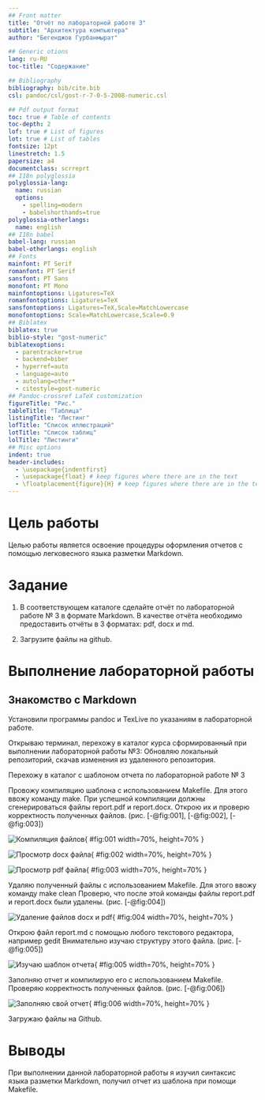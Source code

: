 ```yaml
---
## Front matter
title: "Отчёт по лабораторной работе 3"
subtitle: "Архитектура компьютера"
author: "Бегенджов Гурбанмырат"

## Generic otions
lang: ru-RU
toc-title: "Содержание"

## Bibliography
bibliography: bib/cite.bib
csl: pandoc/csl/gost-r-7-0-5-2008-numeric.csl

## Pdf output format
toc: true # Table of contents
toc-depth: 2
lof: true # List of figures
lot: true # List of tables
fontsize: 12pt
linestretch: 1.5
papersize: a4
documentclass: scrreprt
## I18n polyglossia
polyglossia-lang:
  name: russian
  options:
	- spelling=modern
	- babelshorthands=true
polyglossia-otherlangs:
  name: english
## I18n babel
babel-lang: russian
babel-otherlangs: english
## Fonts
mainfont: PT Serif
romanfont: PT Serif
sansfont: PT Sans
monofont: PT Mono
mainfontoptions: Ligatures=TeX
romanfontoptions: Ligatures=TeX
sansfontoptions: Ligatures=TeX,Scale=MatchLowercase
monofontoptions: Scale=MatchLowercase,Scale=0.9
## Biblatex
biblatex: true
biblio-style: "gost-numeric"
biblatexoptions:
  - parentracker=true
  - backend=biber
  - hyperref=auto
  - language=auto
  - autolang=other*
  - citestyle=gost-numeric
## Pandoc-crossref LaTeX customization
figureTitle: "Рис."
tableTitle: "Таблица"
listingTitle: "Листинг"
lofTitle: "Список иллюстраций"
lotTitle: "Список таблиц"
lolTitle: "Листинги"
## Misc options
indent: true
header-includes:
  - \usepackage{indentfirst}
  - \usepackage{float} # keep figures where there are in the text
  - \floatplacement{figure}{H} # keep figures where there are in the text
---
```


# Цель работы

Целью работы является освоение процедуры оформления отчетов с помощью легковесного языка разметки Markdown.

# Задание

1. В соответствующем каталоге сделайте отчёт по лабораторной работе № 3 в формате Markdown. 
В качестве отчёта необходимо предоставить отчёты в 3 форматах: pdf, docx и md.

2. Загрузите файлы на github.

# Выполнение лабораторной работы

## Знакомство с Markdown

Установили программы pandoc и TexLive по указаниям в лабораторной работе. 

Открываю терминал, перехожу в каталог курса сформированный при выполнении лабораторной работы №3:
Обновляю локальный репозиторий, скачав изменения из удаленного репозитория.

Перехожу в каталог с шаблоном отчета по лабораторной работе № 3

Провожу компиляцию шаблона с использованием Makefile. 
Для этого ввожу команду make.
При успешной компиляции должны сгенерироваться файлы report.pdf и
report.docx. Открою их и проверю корректность полученных файлов. (рис. [-@fig:001], [-@fig:002], [-@fig:003])

![Компиляция файлов](image/01.png){ #fig:001 width=70%, height=70% }

![Просмотр docx файла](image/02.png){ #fig:002 width=70%, height=70% }

![Просмотр pdf файла](image/03.png){ #fig:003 width=70%, height=70% }

Удаляю полученный файлы с использованием Makefile. Для этого ввожу команду make clean
Проверю, что после этой команды файлы report.pdf и report.docx были удалены. (рис. [-@fig:004])

![Удаление файлов docx и pdf](image/04.png){ #fig:004 width=70%, height=70% }

Открою файл report.md c помощью любого текстового редактора, например gedit
Внимательно изучаю структуру этого файла. (рис. [-@fig:005])

![Изучаю шаблон отчета](image/05.png){ #fig:005 width=70%, height=70% }

Заполняю отчет и компилирую его с использованием Makefile. 
Проверяю корректность полученных файлов. (рис. [-@fig:006])

![Заполняю свой отчет](image/06.png){ #fig:006 width=70%, height=70% }

Загружаю файлы на Github.

# Выводы

При выполнении данной лабораторной работы я изучил синтаксис языка разметки 
Markdown, получил отчет из шаблона при помощи Makefile. 
